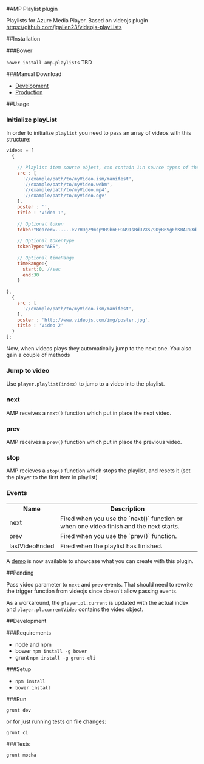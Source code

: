 #AMP Playlist plugin

Playlists for Azure Media Player.
Based on videojs plugin https://github.com/jgallen23/videojs-playLists 

##Installation

###Bower

`bower install amp-playlists` TBD

###Manual Download

- [Development]()
- [Production]()

##Usage

### Initialize playList

In order to initialize `playlist` you need to pass an array of videos with this structure:

```js
videos = [
  {
    
    // Playlist item source object, can contain 1:n source types of the supported video file types
    src : [
      '//example/path/to/myVideo.ism/manifest',
      '//example/path/to/myVideo.webm',
      '//example/path/to/myVideo.mp4',
      '//example/path/to/myVideo.ogv'
    ],
    poster : '',
    title : 'Video 1',
    
    // Optional token
    token:"Bearer=......eV7HDgZ9msp9H9bnEPGN91sBdU7XsZ9OyB6VgFhKBAU%3d.....",
    
    // Optional tokenType
    tokenType:"AES",
    
    // Optional timeRange 
    timeRange:{
      start:0, //sec
      end:30
    }
     
},
  {
    src : [
      '//example/path/to/myVideo.ism/manifest',
    ],
    poster : 'http://www.videojs.com/img/poster.jpg',
    title : 'Video 2'
  }
];
```

Now, when videos plays they automatically jump to the next one. You also gain a couple of methods

### Jump to video

Use `player.playlist(index)` to jump to a video into the playlist.

### next

AMP receives a `next()` function which put in place the next video.

### prev

AMP receives a `prev()` function which put in place the previous video.

### stop

AMP recieves a `stop()` function which stops the playlist, and resets it (set the player to the first item in playlist)

### Events

<table border="0" cellspacing="5" cellpadding="5">
  <tr><th>Name</th><th>Description</th></tr>
  <tr><td>next</td><td>Fired when you use the `next()` function or when one video finish and the next starts.</td></tr>
  <tr><td>prev</td><td>Fired when you use the `prev()` function.</td></tr>
  <tr><td>lastVideoEnded</td><td>Fired when the playlist has finished.</td></tr>
</table>

A [demo](http://belelros.github.io/videojs-playLists/) is now available to showcase what you can create with this plugin.

##Pending

Pass video parameter to `next` and `prev` events. That should need to rewrite the trigger function from videojs since
doesn't allow passing events.

As a workaround, the `player.pl.current` is updated with the actual index and `player.pl.currentVideo` contains the
video object.

##Development

###Requirements

- node and npm
- bower `npm install -g bower`
- grunt `npm install -g grunt-cli`

###Setup

- `npm install`
- `bower install`

###Run

`grunt dev`

or for just running tests on file changes:

`grunt ci`

###Tests

`grunt mocha`

